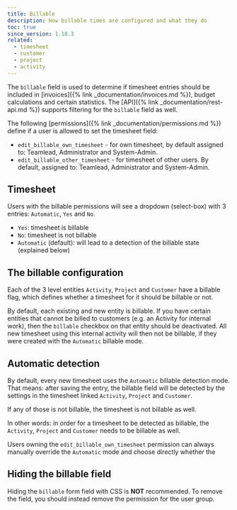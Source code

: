 ```yaml
---
title: Billable
description: How billable times are configured and what they do
toc: true
since_version: 1.18.3
related: 
  - timesheet
  - customer
  - project
  - activity
---
```


The `billable` field is used to determine if timesheet entries should be included in [invoices]({% link _documentation/invoices.md %}), 
budget calculations and certain statistics. The [API]({% link _documentation/rest-api.md %}) supports filtering for the `billable` field as well. 

The following [permissions]({% link _documentation/permissions.md %}) define if a user is allowed to set the timesheet field: 
- `edit_billable_own_timesheet` - for own timesheet, by default assigned to: Teamlead, Administrator and System-Admin.
- `edit_billable_other_timesheet` - for timesheet of other users. By default, assigned to: Teamlead, Administrator and System-Admin.

## Timesheet 

Users with the billable permissions will see a dropdown (select-box) with 3 entries: `Automatic`, `Yes` and `No`.

- `Yes`: timesheet is billable
- `No`: timesheet is not billable
- `Automatic` (default): will lead to a detection of the billable state (explained below)  

## The billable configuration

Each of the 3 level entities `Activity`, `Project` and `Customer` have a billable flag, which defines whether a timesheet for it should be billable or not.

By default, each existing and new entity is billable. If you have certain entities that cannot be billed to customers (e.g. an Activity for internal work), 
then the `billable` checkbox on that entity should be deactivated. All new timesheet using this internal activity will then not be billable, if they were 
created with the `Automatic` billable mode.

## Automatic detection 

By default, every new timesheet uses the `Automatic` billable detection mode. 
That means: after saving the entry, the billable field will be detected by the settings in the timesheet linked `Activity`, `Project` and `Customer`.

If any of those is not billable, the timesheet is not billable as well.

In other words: in order for a timesheet to be detected as billable, the `Activity`, `Project` and `Customer` needs to be billable as well.

Users owning the `edit_billable_own_timesheet` permission can always manually override the `Automatic` mode and choose directly whether the 

## Hiding the billable field

Hiding the `billable` form field with CSS is **NOT** recommended. To remove the field, you should instead remove the permission for the user group.

